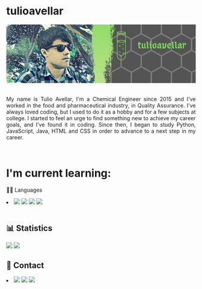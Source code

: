 # tulioavellar
 
<div style="text-align: center;">
    <img src="profilebanner.png">
</div> 
<br>
<p style="text-align: justify;">My name is Tulio Avellar, I'm a Chemical Engineer since 2015 and I've worked in the food and pharmaceutical industry, in Quality Assurance. I've always loved coding, but I used to do it as a hobby and for a few subjects at college. I started to feel an urge to find something new to achieve my career goals, and I've found it in coding. Since then, I began to study Python, JavaScript, Java, HTML and CSS in order to advance to a next step in my career.</p>
<br>
<h1>I'm current learning:</h1>
    <p>👩‍💻 Languages</p>
    <li>
         <img src="https://img.shields.io/badge/Python-3572A5?style=for-the-badge&logo=python&logoColor=F7DF1E">
         <img src="https://img.shields.io/badge/JavaScript-323330?style=for-the-badge&logo=javascript&logoColor=F7DF1E">
         <img src="https://img.shields.io/badge/HTML5-E34F26?style=for-the-badge&logo=html5&logoColor=white">
         <img src="https://img.shields.io/badge/CSS3-563D7C?style=for-the-badge&logo=css3&logoColor=white">     
    </li>
<br>
<h2>📊 Statistics</h2>
    <img src="https://github-readme-stats.vercel.app/api/top-langs/?username=tulioavellar&layout=compact">
    <img src="https://www.codewars.com/users/tulioavellar/badges/large">
<br>
<h2>📱 Contact</h2>
    <li>
        <a href="https://www.linkedin.com/in/tulioavellar/" target="_blank"><img src="https://img.shields.io/badge/LinkedIn-3572A5?style=for-the-badge&logo=linkedin&logoColor=white"></a>
        <a href="mailto:tuliorafaelga@hotmail.com" target="_blank"><img src="https://img.shields.io/badge/Hotmail-3572A5?style=for-the-badge&logo=microsoftoutlook&logoColor=white"></a>
        <a href="https://www.codewars.com/users/tulioavellar" target="_blank"><img src="https://img.shields.io/badge/Codewars-E34F26?style=for-the-badge&logo=Codewars&logoColor=white"></a>
    </li>
